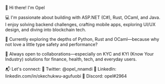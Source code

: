 👋 Hi there! I'm Opel

💻 I'm passionate about building with ASP.NET (C#), Rust, OCaml, and Java. I enjoy solving backend challenges, crafting mobile apps, exploring UI/UX design, and diving into blockchain tech.

🚀 Currently exploring the depths of Python, Rust and OCaml—because why not love a little type safety and performance?

🤝 Always open to collaborations—especially on KYC and KYI (Know Your Industry) solutions for finance, health, tech, and everyday users.

📬 Let's connect:
🔹 Twitter: @opel_nnamdi
🔹 LinkedIn: linkedin.com/in/okechukwu-agufuobi
🔹 Discord: opel#2964
  

<!---
sdg7onado/sdg7onado is a ✨ special ✨ repository because its `README.md` (this file) appears on your GitHub profile.
You can click the Preview link to take a look at your changes.
--->
